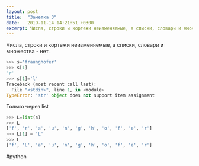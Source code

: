 ```yaml
---
layout: post
title:  "Заметка 3"
date:   2019-11-14 14:21:51 +0300
excerpt: Числа, строки и кортежи неизменяемые, а списки, словари и множества - нет.
---
```


Числа, строки и кортежи неизменяемые, а списки, словари и множества - нет.

```python
>>> s='fraunghofer'
>>> s[1]
'r'
>>> s[1]='l'
Traceback (most recent call last):
  File "<stdin>", line 1, in <module>
TypeError: 'str' object does not support item assignment
```
Только через list

```python
>>> L=list(s)
>>> L
['f', 'r', 'a', 'u', 'n', 'g', 'h', 'o', 'f', 'e', 'r']
>>> L[1] = 'L'
>>> L
['f', 'L', 'a', 'u', 'n', 'g', 'h', 'o', 'f', 'e', 'r']
```
#python 
    